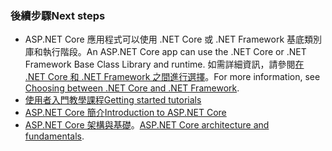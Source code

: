 ### <a name="next-steps"></a><span data-ttu-id="67109-101">後續步驟</span><span class="sxs-lookup"><span data-stu-id="67109-101">Next steps</span></span>

* <span data-ttu-id="67109-102">ASP.NET Core 應用程式可以使用 .NET Core 或 .NET Framework 基底類別庫和執行階段。</span><span class="sxs-lookup"><span data-stu-id="67109-102">An ASP.NET Core app can use the .NET Core or .NET Framework Base Class Library and runtime.</span></span> <span data-ttu-id="67109-103">如需詳細資訊，請參閱[在 .NET Core 和 .NET Framework 之間進行選擇](/dotnet/articles/standard/choosing-core-framework-server)。</span><span class="sxs-lookup"><span data-stu-id="67109-103">For more information, see [Choosing between .NET Core and .NET Framework](/dotnet/articles/standard/choosing-core-framework-server).</span></span>
* [<span data-ttu-id="67109-104">使用者入門教學課程</span><span class="sxs-lookup"><span data-stu-id="67109-104">Getting started tutorials</span></span>](xref:tutorials/index)
* [<span data-ttu-id="67109-105">ASP.NET Core 簡介</span><span class="sxs-lookup"><span data-stu-id="67109-105">Introduction to ASP.NET Core</span></span>](xref:index) 
* <span data-ttu-id="67109-106">[ASP.NET Core 架構與基礎](xref:fundamentals/index)。</span><span class="sxs-lookup"><span data-stu-id="67109-106">[ASP.NET Core architecture and fundamentals](xref:fundamentals/index).</span></span>
